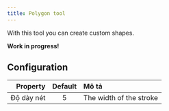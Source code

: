 ```yaml
---
title: Polygon tool
---
```


With this tool you can create custom shapes.

**Work in progress!**

## Configuration

|   Property | Default | Mô tả                   |
| ---------: | :-----: | :---------------------- |
| Độ dày nét |    5    | The width of the stroke |
